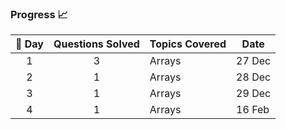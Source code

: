 ### **Progress 📈**  
<table>
  <thead>
    <tr>
      <th>🌟 Day</th>
      <th> Questions Solved</th>
      <th> Topics Covered</th>
      <th> Date</th>
    </tr>
  </thead>
  <tbody>
    <tr>
      <td align="center">1</td>
      <td align="center">3</td>
      <td>Arrays</td>
      <td>27 Dec</td>
    </tr>
    <tr>
      <td align="center">2</td>
      <td align="center">1</td>
      <td>Arrays</td>
      <td>28 Dec</td>
    </tr>
    <tr>
      <td align="center">3</td>
      <td align="center">1</td>
      <td>Arrays</td>
      <td>29 Dec</td>
    </tr>
    <tr>
      <td align="center">4</td>
      <td align="center">1</td>
      <td>Arrays</td>
      <td>16 Feb</td>
    </tr>
  </tbody>
</table>
